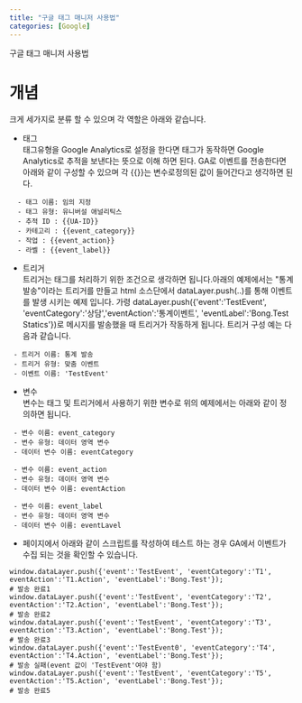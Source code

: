 ```yaml
---
title: "구글 태그 매니저 사용법"
categories: [Google]
---
```



구글 태그 매니저 사용법

# 개념 
크게 세가지로 분류 할 수 있으며 각 역할은 아래와 같습니다. 

- 태그  
태그유형을 Google Analytics로 설정을 한다면 태그가 동작하면 Google Analytics로 추적을 보낸다는 뜻으로 이해 하면 된다. GA로 이벤트를 전송한다면 아래와 같이 구성할 수 있으며 각 {{}}는 변수로정의된 값이 들어간다고 생각하면 된다. 
``` 
  - 태그 이름: 임의 지정
  - 태그 유형: 유니버설 애널리틱스
  - 추적 ID : {{UA-ID}}
  - 카테고리 : {{event_category}}
  - 작업 : {{event_action}}
  - 라벨 : {{event_label}}
```
 
- 트리거  
트리거는 태그를 처리하기 위한 조건으로 생각하면 됩니다.아래의 예제에서는 "통계발송"이라는 트리거를 만들고 html 소스단에서 dataLayer.push(..)를 통해 이벤트를 발생 시키는 예제 입니다. 가령 dataLayer.push({'event':'TestEvent', 'eventCategory':'상담','eventAction':'통계이벤트', 'eventLabel':'Bong.Test Statics'})로 메시지를 발송했을 때 트리거가 작동하게 됩니다. 트리거 구성 예는 다음과 같습니다.
```
 - 트리거 이름: 통계 발송
 - 트리거 유형: 맞춤 이벤트
 - 이벤트 이름: 'TestEvent'
```
 
- 변수  
변수는 태그 및 트리거에서 사용하기 위한 변수로 위의 예제에서는 아래와 같이 정의하면 됩니다.

```
 - 변수 이름: event_category 
 - 변수 유형: 데이터 영역 변수
 - 데이터 변수 이름: eventCategory
 
 - 변수 이름: event_action 
 - 변수 유형: 데이터 영역 변수
 - 데이터 변수 이름: eventAction 
 
 - 변수 이름: event_label 
 - 변수 유형: 데이터 영역 변수
 - 데이터 변수 이름: eventLavel

```

- 페이지에서 아래와 같이 스크립트를 작성하여 테스트 하는 경우 GA에서 이벤트가 수집 되는 것을 확인할 수 있습니다.
```
window.dataLayer.push({'event':'TestEvent', 'eventCategory':'T1', eventAction':'T1.Action', 'eventLabel':'Bong.Test'});
# 발송 완료1
window.dataLayer.push({'event':'TestEvent', 'eventCategory':'T2', eventAction':'T2.Action', 'eventLabel':'Bong.Test'});
# 발송 완료2
window.dataLayer.push({'event':'TestEvent', 'eventCategory':'T3', eventAction':'T3.Action', 'eventLabel':'Bong.Test'});
# 발송 완료3
window.dataLayer.push({'event':'TestEvent0', 'eventCategory':'T4', eventAction':'T4.Action', 'eventLabel':'Bong.Test'});
# 발송 실패(event 값이 'TestEvent'여야 함)
window.dataLayer.push({'event':'TestEvent', 'eventCategory':'T5', eventAction':'T5.Action', 'eventLabel':'Bong.Test'});
# 발송 완료5


```
